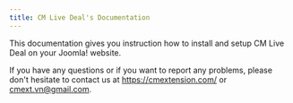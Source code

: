 ```yaml
---
title: CM Live Deal's Documentation
---
```

This documentation gives you instruction how to install and setup CM Live Deal on your Joomla! website.

If you have any questions or if you want to report any problems, please don't hesitate to contact us at https://cmextension.com/ or cmext.vn@gmail.com.
